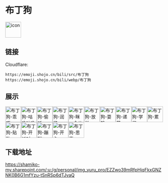 # 布丁狗
<img src="https://emoji.shojo.cn/bili/src/布丁狗/icon.png" width="50" height="50" alt="icon">

## 链接
Cloudflare:
```
https://emoji.shojo.cn/bili/src/布丁狗
https://emoji.shojo.cn/bili/webp/布丁狗
```
## 展示
<img src="https://emoji.shojo.cn/bili/src/布丁狗/布丁狗-乖巧.png" width="50" height="50" alt="布丁狗-乖巧"><img src="https://emoji.shojo.cn/bili/src/布丁狗/布丁狗-咕噜咕噜.png" width="50" height="50" alt="布丁狗-咕噜咕噜"><img src="https://emoji.shojo.cn/bili/src/布丁狗/布丁狗-偷听.png" width="50" height="50" alt="布丁狗-偷听"><img src="https://emoji.shojo.cn/bili/src/布丁狗/布丁狗-润了.png" width="50" height="50" alt="布丁狗-润了"><img src="https://emoji.shojo.cn/bili/src/布丁狗/布丁狗-眯一会儿.png" width="50" height="50" alt="布丁狗-眯一会儿"><img src="https://emoji.shojo.cn/bili/src/布丁狗/布丁狗-放学.png" width="50" height="50" alt="布丁狗-放学"><img src="https://emoji.shojo.cn/bili/src/布丁狗/布丁狗-耍赖.png" width="50" height="50" alt="布丁狗-耍赖"><img src="https://emoji.shojo.cn/bili/src/布丁狗/布丁狗-递茶.png" width="50" height="50" alt="布丁狗-递茶"><img src="https://emoji.shojo.cn/bili/src/布丁狗/布丁狗-学习.png" width="50" height="50" alt="布丁狗-学习"><img src="https://emoji.shojo.cn/bili/src/布丁狗/布丁狗-累.png" width="50" height="50" alt="布丁狗-累"><img src="https://emoji.shojo.cn/bili/src/布丁狗/布丁狗-贴贴.png" width="50" height="50" alt="布丁狗-贴贴"><img src="https://emoji.shojo.cn/bili/src/布丁狗/布丁狗-开派对.png" width="50" height="50" alt="布丁狗-开派对"><img src="https://emoji.shojo.cn/bili/src/布丁狗/布丁狗-蹦蹦.png" width="50" height="50" alt="布丁狗-蹦蹦"><img src="https://emoji.shojo.cn/bili/src/布丁狗/布丁狗-开心.png" width="50" height="50" alt="布丁狗-开心"><img src="https://emoji.shojo.cn/bili/src/布丁狗/布丁狗-思索.png" width="50" height="50" alt="布丁狗-思索">

## 下载地址

https://shamiko-my.sharepoint.com/:u:/g/personal/img_yuru_pro/EZZwo39mRfpHjqFkxGNZNK0B6G1mfYzu-tSnRSp6dTJvaQ